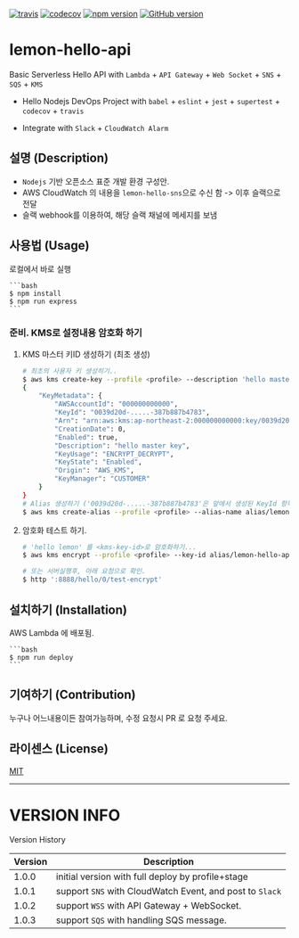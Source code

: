 [![travis](https://travis-ci.org/lemoncloud-io/lemon-hello-api.svg?branch=master)](https://travis-ci.org/lemoncloud-io/lemon-hello-api)
[![codecov](https://codecov.io/gh/lemoncloud-io/lemon-hello-api/branch/master/graph/badge.svg)](https://codecov.io/gh/lemoncloud-io/lemon-hello-api)
[![npm version](https://badge.fury.io/js/lemon-hello-api.svg)](https://badge.fury.io/js/lemon-hello-api)
[![GitHub version](https://badge.fury.io/gh/lemoncloud-io%2Flemon-hello-api.svg)](https://badge.fury.io/gh/lemoncloud-io%2Flemon-hello-api)

# lemon-hello-api

Basic Serverless Hello API with `Lambda` + `API Gateway` + `Web Socket` + `SNS` + `SQS` + `KMS`

- Hello Nodejs DevOps Project with `babel` + `eslint` + `jest` + `supertest` + `codecov` + `travis`

- Integrate with `Slack` + `CloudWatch Alarm`


## 설명 (Description)

- `Nodejs` 기반 오픈소스 표준 개발 환경 구성안.
- AWS CloudWatch 의 내용을 `lemon-hello-sns`으로 수신 함 -> 이후 슬랙으로 전달
- 슬랙 webhook를 이용하여, 해당 슬랙 채널에 메세지를 보냄


## 사용법 (Usage)

로컬에서 바로 실행

    ```bash
    $ npm install
    $ npm run express
    ```

### 준비. KMS로 설정내용 암호화 하기

1. KMS 마스터 키ID 생성하기 (최초 생성)

    ```bash
    # 최초의 사용자 키 생성히기..
    $ aws kms create-key --profile <profile> --description 'hello master key'
    {
        "KeyMetadata": {
            "AWSAccountId": "000000000000",
            "KeyId": "0039d20d-.....-387b887b4783",
            "Arn": "arn:aws:kms:ap-northeast-2:000000000000:key/0039d20d-.....-387b887b4783",
            "CreationDate": 0,
            "Enabled": true,
            "Description": "hello master key",
            "KeyUsage": "ENCRYPT_DECRYPT",
            "KeyState": "Enabled",
            "Origin": "AWS_KMS",
            "KeyManager": "CUSTOMER"
        }
    }
    # Alias 생성하기 ('0039d20d-.....-387b887b4783'은 앞에서 생성된 KeyId 항목으로 변경)
    $ aws kms create-alias --profile <profile> --alias-name alias/lemon-hello-api --target-key-id 0039d20d-.....-387b887b4783
    ```

1. 암호화 테스트 하기.

    ```sh
    # 'hello lemon' 를 <kms-key-id>로 암호화하기...
    $ aws kms encrypt --profile <profile> --key-id alias/lemon-hello-api --plaintext "hello lemon" --query CiphertextBlob --output text

    # 또는 서버실행후, 아래 요청으로 확인.
    $ http ':8888/hello/0/test-encrypt'
    ```


## 설치하기 (Installation)

AWS Lambda 에 배포됨.

    ```bash
    $ npm run deploy
    ```


## 기여하기 (Contribution)

누구나 어느내용이든 참여가능하며, 수정 요청시 PR 로 요청 주세요.


## 라이센스 (License)

[MIT](http://opensource.org/licenses/MIT)


----------------
# VERSION INFO #

Version History

| Version   | Description
|--         |--
| 1.0.0     | initial version with full deploy by profile+stage
| 1.0.1     | support `SNS` with CloudWatch Event, and post to `Slack`
| 1.0.2     | support `WSS` with API Gateway + WebSocket.
| 1.0.3     | support `SQS` with handling SQS message.

